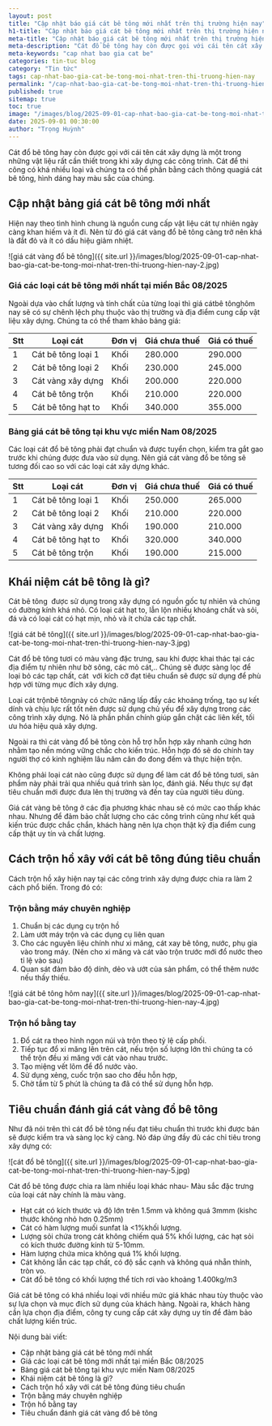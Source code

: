 ```yaml
---
layout: post
title: "Cập nhật báo giá cát bê tông mới nhất trên thị trường hiện nay"
h1-title: "Cập nhật báo giá cát bê tông mới nhất trên thị trường hiện nay"
meta-title: "Cập nhật báo giá cát bê tông mới nhất trên thị trường hiện nay"
meta-description: "Cát đổ bê tông hay còn được gọi với cái tên cát xây dựng là một trong những vật liệu rất cần thiết trong khi xây dựng các công trình. Cát để thi công có khá"
meta-keywords: "cap nhat bao gia cat be"
categories: tin-tuc blog
category: "Tin tức"
tags: cap-nhat-bao-gia-cat-be-tong-moi-nhat-tren-thi-truong-hien-nay
permalink: "/cap-nhat-bao-gia-cat-be-tong-moi-nhat-tren-thi-truong-hien-nay.html"
published: true
sitemap: true
toc: true
image: "/images/blog/2025-09-01-cap-nhat-bao-gia-cat-be-tong-moi-nhat-tren-thi-truong-hien-nay-1.jpg"
date: 2025-09-01 00:30:00
author: "Trọng Huỳnh"
---
```




Cát đổ bê tông hay còn được gọi với cái tên cát xây dựng là một trong những vật liệu rất cần thiết trong khi xây dựng các công trình. Cát để thi công có khá nhiều loại và chúng ta có thể phân bằng cách thông quagiá cát bê tông, hình dáng hay màu sắc của chúng.

## Cập nhật bảng giá cát bê tông mới nhất

Hiện nay theo tình hình chung là nguồn cung cấp vật liệu cát tự nhiên ngày càng khan hiếm và ít đi. Nên từ đó giá cát vàng đổ bê tông càng trở nên khá là đắt đỏ và ít có dấu hiệu giảm nhiệt.

![giá cát vàng đổ bê tông]({{ site.url }}/images/blog/2025-09-01-cap-nhat-bao-gia-cat-be-tong-moi-nhat-tren-thi-truong-hien-nay-2.jpg)

### Giá các loại cát bê tông mới nhất tại miền Bắc 08/2025

Ngoài dựa vào chất lượng và tính chất của từng loại thì giá cátbê tônghôm nay sẽ có sự chênh lệch phụ thuộc vào thị trường và địa điểm cung cấp vật liệu xây dựng. Chúng ta có thể tham khảo bảng giá:

| Stt | Loại cát | Đơn vị | Giá chưa thuế | Giá có thuế |
| --- | --- | --- | --- | --- |
| 1 | Cát bê tông loại 1 | Khối | 280.000 | 290.000 |
| 2 | Cát bê tông loại 2 | Khối | 230.000 | 245.000 |
| 3 | Cát vàng xây dựng | Khối | 200.000 | 220.000 |
| 4 | Cát bê tông trộn | Khối | 210.000 | 220.000 |
| 5 | Cát bê tông hạt to | Khối | 340.000 | 355.000 |

### Bảng giá cát bê tông tại khu vực miền Nam 08/2025

Các loại cát đổ bê tông phải đạt chuẩn và được tuyển chọn, kiểm tra gắt gao trước khi chúng được đưa vào sử dụng. Nên giá cát vàng đổ be tông sẽ tương đối cao so với các loại cát xây dựng khác.

| Stt | Loại cát | Đơn vị | Giá chưa thuế | Giá có thuế |
| --- | --- | --- | --- | --- |
| 1 | Cát bê tông loại 1 | Khối | 250.000 | 265.000 |
| 2 | Cát bê tông loại 2 | Khối | 210.000 | 220.000 |
| 3 | Cát vàng xây dựng | Khối | 190.000 | 210.000 |
| 4 | Cát bê tông hạt to | Khối | 320.000 | 340.000 |
| 5 | Cát bê tông trộn | Khối | 190.000 | 215.000 |

## Khái niệm cát bê tông là gì?

Cát bê tông  được sử dụng trong xây dựng có nguồn gốc tự nhiên và chúng có đường kính khá nhỏ. Có loại cát hạt to, lẫn lộn nhiều khoáng chất và sỏi, đá và có loại cát có hạt mịn, nhỏ và ít chứa các tạp chất.

![giá cát bê tông]({{ site.url }}/images/blog/2025-09-01-cap-nhat-bao-gia-cat-be-tong-moi-nhat-tren-thi-truong-hien-nay-3.jpg)

Cát đổ bê tông tươi có màu vàng đặc trưng, sau khi được khai thác tại các địa điểm tự nhiên như bờ sông, các mỏ cát,.. Chúng sẽ được sàng lọc để loại bỏ các tạp chất, cát  với kích cỡ đạt tiêu chuẩn sẽ được sử dụng để phù hợp với từng mục đích xây dựng.

Loại cát trộnbê tôngnày có chức năng lấp đầy các khoảng trống, tạo sự kết dính và chịu lực rất tốt nên được sử dụng chủ yếu để xây dựng trong các công trình xây dựng. Nó là phần phần chính giúp gắn chặt các liên kết, tối ưu hóa hiệu quả xây dựng.

Ngoài ra thì cát vàng đổ bê tông còn hỗ trợ hỗn hợp xây nhanh cứng hơn nhằm tạo nền móng vững chắc cho kiến trúc. Hỗn hợp đó sẽ do chính tay người thợ có kinh nghiệm lâu năm cân đo đong đếm và thực hiện trộn.

Không phải loại cát nào cũng được sử dụng để làm cát đổ bê tông tươi, sản phẩm này phải trải qua nhiều quá trình sàn lọc, đánh giá. Nếu thực sự đạt tiêu chuẩn mới được đưa lên thị trường và đến tay của người tiêu dùng.

Giá cát vàng bê tông ở các địa phương khác nhau sẽ có mức cao thấp khác nhau. Nhưng để đảm bảo chất lượng cho các công trình cũng như kết quả kiến trúc được chắc chắn, khách hàng nên lựa chọn thật kỹ địa điểm cung cấp thật uy tín và chất lượng.

## Cách trộn hồ xây với cát bê tông đúng tiêu chuẩn

Cách trộn hồ xây hiện nay tại các công trình xây dựng được chia ra làm 2 cách phổ biến. Trong đó có:

### Trộn bằng máy chuyên nghiệp

1. Chuẩn bị các dụng cụ trộn hồ
2. Làm ướt máy trộn và các dụng cụ liên quan
3. Cho các nguyên liệu chính như xi măng, cát xay bê tông, nước, phụ gia vào trong máy. (Nên cho xi măng và cát vào trộn trước mới đổ nước theo tỉ lệ vào sau)
4. Quan sát đảm bảo độ dính, dẻo và ướt của sản phẩm, có thể thêm nước nếu thấy thiếu.

![giá cát bê tông hôm nay]({{ site.url }}/images/blog/2025-09-01-cap-nhat-bao-gia-cat-be-tong-moi-nhat-tren-thi-truong-hien-nay-4.jpg)

### Trộn hồ bằng tay

1. Đổ cát ra theo hình ngọn núi và trộn theo tỷ lệ cấp phối.
2. Tiếp tục đổ xi măng lên trên cát, nếu trộn số lượng lớn thì chúng ta có thể trộn đều xi măng với cát vào nhau trước.
3. Tạo miệng vết lõm để đổ nước vào.
4. Sử dụng xẻng, cuốc trộn sao cho đều hỗn hợp,
5. Chờ tầm từ 5 phút là chúng ta đã có thể sử dụng hỗn hợp.

## Tiêu chuẩn đánh giá cát vàng đổ bê tông

Như đã nói trên thì cát đổ bê tông nếu đạt tiêu chuẩn thì trước khi được bán sẽ được kiểm tra và sàng lọc kỹ càng. Nó đáp ứng đầy đủ các chỉ tiêu trong xây dựng có:

![cát đổ bê tông]({{ site.url }}/images/blog/2025-09-01-cap-nhat-bao-gia-cat-be-tong-moi-nhat-tren-thi-truong-hien-nay-5.jpg)

Cát đổ bê tông được chia ra làm nhiều loại khác nhau- Màu sắc đặc trưng của loại cát này chính là màu vàng.
- Hạt cát có kích thước và độ lớn trên 1.5mm và không quá 3mmm (kishc thước không nhỏ hơn 0.25mm)
- Cát có hàm lượng muối sunfat là <1%khối lượng.
- Lượng sỏi chứa trong cát không chiếm quá 5% khối lượng, các hạt sỏi có kích thước đường kính từ 5-10mm.
- Hàm lượng chứa mica không quá 1% khối lượng.
- Cát không lẫn các tạp chất, có độ sắc cạnh và không quá nhẵn thính, tròn vo.
- Cát đổ bê tông có khối lượng thể tích rơi vào khoảng 1.400kg/m3

Giá cát bê tông có khá nhiều loại với nhiều mức giá khác nhau tùy thuộc vào sự lựa chọn và mục đích sử dụng của khách hàng. Ngoài ra, khách hàng cần lựa chọn địa điểm, công ty cung cấp cát xây dựng uy tín để đảm bảo chất lượng kiến trúc.

Nội dung bài viết:
- Cập nhật bảng giá cát bê tông mới nhất
- Giá các loại cát bê tông mới nhất tại miền Bắc 08/2025
- Bảng giá cát bê tông tại khu vực miền Nam 08/2025
- Khái niệm cát bê tông là gì?
- Cách trộn hồ xây với cát bê tông đúng tiêu chuẩn
- Trộn bằng máy chuyên nghiệp
- Trộn hồ bằng tay
- Tiêu chuẩn đánh giá cát vàng đổ bê tông